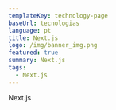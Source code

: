 ```yaml
---
templateKey: technology-page
baseUrl: tecnologias
language: pt
title: Next.js
logo: /img/banner_img.png
featured: true
summary: Next.js
tags:
  - Next.js
---
```

Next.js

